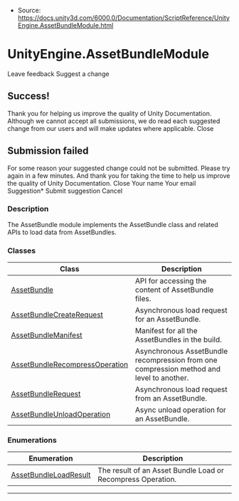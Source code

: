 * Source: https://docs.unity3d.com/6000.0/Documentation/ScriptReference/UnityEngine.AssetBundleModule.html

# UnityEngine.AssetBundleModule
Leave feedback
Suggest a change
## Success!
Thank you for helping us improve the quality of Unity Documentation. Although we cannot accept all submissions, we do read each suggested change from our users and will make updates where applicable.
Close
## Submission failed
For some reason your suggested change could not be submitted. Please <a>try again</a> in a few minutes. And thank you for taking the time to help us improve the quality of Unity Documentation.
Close
Your name Your email Suggestion* Submit suggestion
Cancel
### Description
The AssetBundle module implements the AssetBundle class and related APIs to load data from AssetBundles.
### Classes
Class | Description  
---|---  
[AssetBundle](https://docs.unity3d.com/6000.0/Documentation/ScriptReference/AssetBundle.html) | API for accessing the content of AssetBundle files.  
[AssetBundleCreateRequest](https://docs.unity3d.com/6000.0/Documentation/ScriptReference/AssetBundleCreateRequest.html) | Asynchronous load request for an AssetBundle.  
[AssetBundleManifest](https://docs.unity3d.com/6000.0/Documentation/ScriptReference/AssetBundleManifest.html) | Manifest for all the AssetBundles in the build.  
[AssetBundleRecompressOperation](https://docs.unity3d.com/6000.0/Documentation/ScriptReference/AssetBundleRecompressOperation.html) | Asynchronous AssetBundle recompression from one compression method and level to another.  
[AssetBundleRequest](https://docs.unity3d.com/6000.0/Documentation/ScriptReference/AssetBundleRequest.html) | Asynchronous load request from an AssetBundle.  
[AssetBundleUnloadOperation](https://docs.unity3d.com/6000.0/Documentation/ScriptReference/AssetBundleUnloadOperation.html) | Async unload operation for an AssetBundle.  
### Enumerations
Enumeration | Description  
---|---  
[AssetBundleLoadResult](https://docs.unity3d.com/6000.0/Documentation/ScriptReference/AssetBundleLoadResult.html) | The result of an Asset Bundle Load or Recompress Operation.  
* * *
